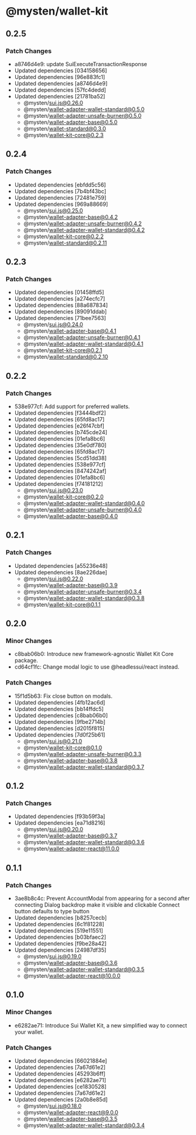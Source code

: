 # @mysten/wallet-kit

## 0.2.5

### Patch Changes

- a8746d4e9: update SuiExecuteTransactionResponse
- Updated dependencies [034158656]
- Updated dependencies [96e883fc1]
- Updated dependencies [a8746d4e9]
- Updated dependencies [57fc4dedd]
- Updated dependencies [21781ba52]
  - @mysten/sui.js@0.26.0
  - @mysten/wallet-adapter-wallet-standard@0.5.0
  - @mysten/wallet-adapter-unsafe-burner@0.5.0
  - @mysten/wallet-adapter-base@0.5.0
  - @mysten/wallet-standard@0.3.0
  - @mysten/wallet-kit-core@0.2.3

## 0.2.4

### Patch Changes

- Updated dependencies [ebfdd5c56]
- Updated dependencies [7b4bf43bc]
- Updated dependencies [72481e759]
- Updated dependencies [969a88669]
  - @mysten/sui.js@0.25.0
  - @mysten/wallet-adapter-base@0.4.2
  - @mysten/wallet-adapter-unsafe-burner@0.4.2
  - @mysten/wallet-adapter-wallet-standard@0.4.2
  - @mysten/wallet-kit-core@0.2.2
  - @mysten/wallet-standard@0.2.11

## 0.2.3

### Patch Changes

- Updated dependencies [01458ffd5]
- Updated dependencies [a274ecfc7]
- Updated dependencies [88a687834]
- Updated dependencies [89091ddab]
- Updated dependencies [71bee7563]
  - @mysten/sui.js@0.24.0
  - @mysten/wallet-adapter-base@0.4.1
  - @mysten/wallet-adapter-unsafe-burner@0.4.1
  - @mysten/wallet-adapter-wallet-standard@0.4.1
  - @mysten/wallet-kit-core@0.2.1
  - @mysten/wallet-standard@0.2.10

## 0.2.2

### Patch Changes

- 538e977cf: Add support for preferred wallets.
- Updated dependencies [f3444bdf2]
- Updated dependencies [65fd8ac17]
- Updated dependencies [e26f47cbf]
- Updated dependencies [b745cde24]
- Updated dependencies [01efa8bc6]
- Updated dependencies [35e0df780]
- Updated dependencies [65fd8ac17]
- Updated dependencies [5cd51dd38]
- Updated dependencies [538e977cf]
- Updated dependencies [8474242af]
- Updated dependencies [01efa8bc6]
- Updated dependencies [f74181212]
  - @mysten/sui.js@0.23.0
  - @mysten/wallet-kit-core@0.2.0
  - @mysten/wallet-adapter-wallet-standard@0.4.0
  - @mysten/wallet-adapter-unsafe-burner@0.4.0
  - @mysten/wallet-adapter-base@0.4.0

## 0.2.1

### Patch Changes

- Updated dependencies [a55236e48]
- Updated dependencies [8ae226dae]
  - @mysten/sui.js@0.22.0
  - @mysten/wallet-adapter-base@0.3.9
  - @mysten/wallet-adapter-unsafe-burner@0.3.4
  - @mysten/wallet-adapter-wallet-standard@0.3.8
  - @mysten/wallet-kit-core@0.1.1

## 0.2.0

### Minor Changes

- c8bab06b0: Introduce new framework-agnostic Wallet Kit Core package.
- cd64cf1fc: Change modal logic to use @headlessui/react instead.

### Patch Changes

- 15f1d5b63: Fix close button on modals.
- Updated dependencies [4fb12ac6d]
- Updated dependencies [bb14ffdc5]
- Updated dependencies [c8bab06b0]
- Updated dependencies [9fbe2714b]
- Updated dependencies [d2015f815]
- Updated dependencies [7d0f25b61]
  - @mysten/sui.js@0.21.0
  - @mysten/wallet-kit-core@0.1.0
  - @mysten/wallet-adapter-unsafe-burner@0.3.3
  - @mysten/wallet-adapter-base@0.3.8
  - @mysten/wallet-adapter-wallet-standard@0.3.7

## 0.1.2

### Patch Changes

- Updated dependencies [f93b59f3a]
- Updated dependencies [ea71d8216]
  - @mysten/sui.js@0.20.0
  - @mysten/wallet-adapter-base@0.3.7
  - @mysten/wallet-adapter-wallet-standard@0.3.6
  - @mysten/wallet-adapter-react@11.0.0

## 0.1.1

### Patch Changes

- 3ae8b8c4c: Prevent AccountModal from appearing for a second after connecting
  Dialog backdrop make it visible and clickable
  Connect button defaults to type button
- Updated dependencies [b8257cecb]
- Updated dependencies [6c1f81228]
- Updated dependencies [519e11551]
- Updated dependencies [b03bfaec2]
- Updated dependencies [f9be28a42]
- Updated dependencies [24987df35]
  - @mysten/sui.js@0.19.0
  - @mysten/wallet-adapter-base@0.3.6
  - @mysten/wallet-adapter-wallet-standard@0.3.5
  - @mysten/wallet-adapter-react@10.0.0

## 0.1.0

### Minor Changes

- e6282ae71: Introduce Sui Wallet Kit, a new simplified way to connect your wallet.

### Patch Changes

- Updated dependencies [66021884e]
- Updated dependencies [7a67d61e2]
- Updated dependencies [45293b6ff]
- Updated dependencies [e6282ae71]
- Updated dependencies [ce1830528]
- Updated dependencies [7a67d61e2]
- Updated dependencies [2a0b8e85d]
  - @mysten/sui.js@0.18.0
  - @mysten/wallet-adapter-react@9.0.0
  - @mysten/wallet-adapter-base@0.3.5
  - @mysten/wallet-adapter-wallet-standard@0.3.4
